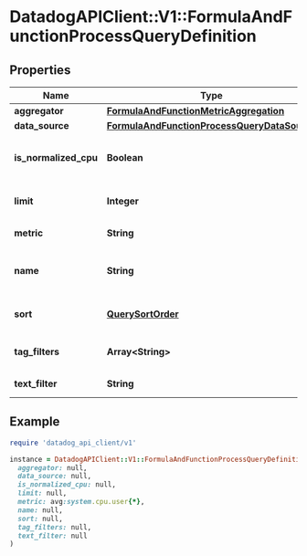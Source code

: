 # DatadogAPIClient::V1::FormulaAndFunctionProcessQueryDefinition

## Properties

| Name | Type | Description | Notes |
| ---- | ---- | ----------- | ----- |
| **aggregator** | [**FormulaAndFunctionMetricAggregation**](FormulaAndFunctionMetricAggregation.md) |  | [optional] |
| **data_source** | [**FormulaAndFunctionProcessQueryDataSource**](FormulaAndFunctionProcessQueryDataSource.md) |  |  |
| **is_normalized_cpu** | **Boolean** | Whether to normalize the CPU percentages. | [optional] |
| **limit** | **Integer** | Number of hits to return. | [optional] |
| **metric** | **String** | Process metric name. |  |
| **name** | **String** | Name of query for use in formulas. | [optional] |
| **sort** | [**QuerySortOrder**](QuerySortOrder.md) |  | [optional][default to &#39;desc&#39;] |
| **tag_filters** | **Array&lt;String&gt;** | An array of tags to filter by. | [optional] |
| **text_filter** | **String** | Text to use as filter. | [optional] |

## Example

```ruby
require 'datadog_api_client/v1'

instance = DatadogAPIClient::V1::FormulaAndFunctionProcessQueryDefinition.new(
  aggregator: null,
  data_source: null,
  is_normalized_cpu: null,
  limit: null,
  metric: avg:system.cpu.user{*},
  name: null,
  sort: null,
  tag_filters: null,
  text_filter: null
)
```

